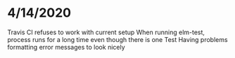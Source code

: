 # 4/14/2020
Travis CI refuses to work with current setup
When running elm-test, process runs for a long time even though there is one Test
Having problems formatting error messages to look nicely
